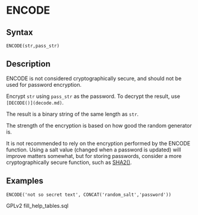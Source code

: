 
# ENCODE

## Syntax


```
ENCODE(str,pass_str)
```

## Description


ENCODE is not considered cryptographically secure, and should not be used for password encryption.


Encrypt `str` using `pass_str` as the password. To decrypt the result, use
`[DECODE()](decode.md)`.


The result is a binary string of the same length as `str`.


The strength of the encryption is based on how good the random generator is.


It is not recommended to rely on the encryption performed by the ENCODE function. Using a salt value (changed when a password is updated) will improve matters somewhat, but for storing passwords, consider a more cryptographically secure function, such as [SHA2()](sha2.md).


## Examples


```
ENCODE('not so secret text', CONCAT('random_salt','password'))
```


GPLv2 fill_help_tables.sql

